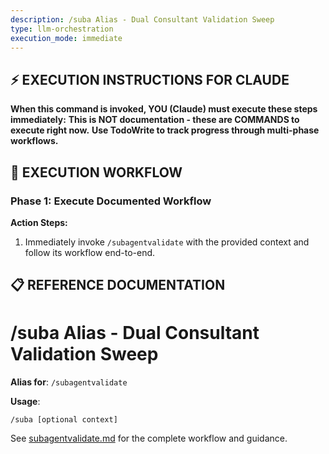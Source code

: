 ```yaml
---
description: /suba Alias - Dual Consultant Validation Sweep
type: llm-orchestration
execution_mode: immediate
---
```

## ⚡ EXECUTION INSTRUCTIONS FOR CLAUDE
**When this command is invoked, YOU (Claude) must execute these steps immediately:**
**This is NOT documentation - these are COMMANDS to execute right now.**
**Use TodoWrite to track progress through multi-phase workflows.**

## 🚨 EXECUTION WORKFLOW

### Phase 1: Execute Documented Workflow

**Action Steps:**
1. Immediately invoke `/subagentvalidate` with the provided context and follow its workflow end-to-end.

## 📋 REFERENCE DOCUMENTATION

# /suba Alias - Dual Consultant Validation Sweep

**Alias for**: `/subagentvalidate`

**Usage**:
```
/suba [optional context]
```

See [subagentvalidate.md](./subagentvalidate.md) for the complete workflow and guidance.
